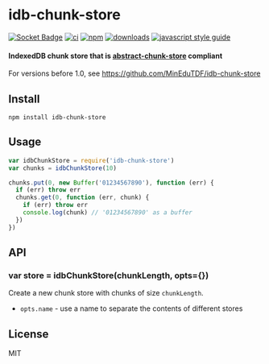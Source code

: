 # idb-chunk-store 

[![Socket Badge](https://socket.dev/api/badge/npm/package/idb-chunk-store)](https://socket.dev/npm/package/idb-chunk-store)
[![ci][ci-image]][ci-url] [![npm][npm-image]][npm-url] [![downloads][downloads-image]][downloads-url] [![javascript style guide][standard-image]][standard-url]

[ci-image]: https://img.shields.io/github/workflow/status/SocketDev/idb-chunk-store/ci/master
[ci-url]: https://github.com/SocketDev/idb-chunk-store/actions
[npm-image]: https://img.shields.io/npm/v/idb-chunk-store.svg
[npm-url]: https://npmjs.org/package/idb-chunk-store
[downloads-image]: https://img.shields.io/npm/dm/idb-chunk-store.svg
[downloads-url]: https://npmjs.org/package/idb-chunk-store
[standard-image]: https://img.shields.io/badge/code_style-standard-brightgreen.svg
[standard-url]: https://standardjs.com

#### IndexedDB chunk store that is [abstract-chunk-store](https://github.com/mafintosh/abstract-chunk-store) compliant

For versions before 1.0, see https://github.com/MinEduTDF/idb-chunk-store

## Install

```
npm install idb-chunk-store
```

## Usage

``` js
var idbChunkStore = require('idb-chunk-store')
var chunks = idbChunkStore(10)

chunks.put(0, new Buffer('01234567890'), function (err) {
  if (err) throw err
  chunks.get(0, function (err, chunk) {
    if (err) throw err
    console.log(chunk) // '01234567890' as a buffer
  })
})
```

## API

### var store = idbChunkStore(chunkLength, opts={})

Create a new chunk store with chunks of size `chunkLength`.

* `opts.name` - use a name to separate the contents of different stores

## License

MIT
